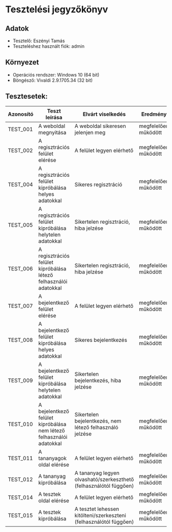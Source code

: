 # Tesztelési jegyzőkönyv

## Adatok

- Tesztelő: Eszényi Tamás
- Teszteléshez használt fiók: admin

## Környezet

- Operációs rendszer: Windows 10 (64 bit) 
- Böngésző: Vivaldi 2.9.1705.34 (32 bit)

## Tesztesetek:

| Azonosító | Teszt leírása | Elvárt viselkedés | Eredmény |
|-----------|---------------|-------------------|----------|
| TEST_001  | A weboldal megnyitása | A weboldal sikeresen jelenjen meg | megfelelően működött |
| TEST_002  | A regisztrációs felület elérése | A felület legyen elérhető | megfelelően működött |
| TEST_004  | A regisztrációs felület kipróbálása helyes adatokkal | Sikeres regisztráció | megfelelően működött |
| TEST_005  | A regisztrációs felület kipróbálása helytelen adatokkal | Sikertelen regisztráció, hiba jelzése | megfelelően működött |
| TEST_006  | A regisztrációs felület kipróbálása létező felhasználói adatokkal | Sikertelen regisztráció, hiba jelzése | megfelelően működött |
| TEST_007  | A bejelentkező felület elérése | A felület legyen elérhető | megfelelően működött |
| TEST_008  | A bejelentkező felület kipróbálása helyes adatokkal | Sikeres bejelentkezés | megfelelően működött |
| TEST_009  | A bejelentkező felület kipróbálása helytelen adatokkal | Sikertelen bejelentkezés, hiba jelzése | megfelelően működött |
| TEST_010  | A bejelentkező felület kipróbálása nem létező felhasználói adatokkal | Sikertelen bejelentkezés, nem létező felhasználó jelzése | megfelelően működött |
| TEST_011  | A tananyagok oldal elérése | A felület legyen elérhető | megfelelően működött |
| TEST_012  | A tananyag kipróbálása | A tananyag legyen olvasható/szerkeszthető (felhasználótól függően) | megfelelően működött |
| TEST_014  | A tesztek oldal elérése | A felület legyen elérhető | megfelelően működött |
| TEST_015  | A tesztek kipróbálása | A tesztet lehessen kitölteni/szerkeszteni (felhasználótól függően) | megfelelően működött |

